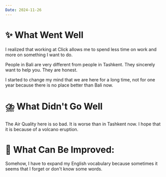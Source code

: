 ```yaml
---
Date: 2024-11-26
---
```



# **✨ What Went Well**

I realized that working at Click allows me to spend less time on work and more on something I want to do. 

People in Bali are very different from people in Tashkent. They sincerely want to help you. They are honest. 

I started to change my mind that we are here for a long time, not for one year because there is no place better than Bali now.


#  **⛈️ What Didn't Go Well**

The Air Quality here is so bad. It is worse than in Tashkent now. I hope that it is because of a volcano eruption. 



# **💫 What Can Be Improved**:

Somehow, I have to expand my English vocabulary because sometimes it seems that I forget or don't know some words. 


